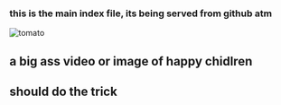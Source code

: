 ### this is the main index file, its being served from github atm

![tomato](../assets/images/tomatoes.gif)

## a big ass video or image of happy chidlren
## should do the trick
